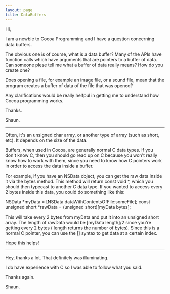 ```yaml
---
layout: page
title: DataBuffers
---
```




Hi,

I am a newbie to Cocoa Programming and I have a question concerning data buffers.

The obvious one is of course, what is a data buffer? Many of the APIs have function calls which have arguments that are pointers to a buffer of data. Can someone plese tell me what a buffer of data really means? How do you create one?

Does opening a file, for example an image file, or a sound file, mean that the program creates a buffer of data of the file that was opened?

Any clarifications would be really helfpul in getting me to understand how Cocoa programming works.

Thanks.

Shaun.

----

Often, it's an     unsigned char array, or another type of array (such as short, etc). It depends on the size of the data.

Buffers, when used in Cocoa, are generally normal C data types. If you don't know C, then you should go read up on C because you won't really know how to work with them, since you need to know how C pointers work in order to access the data inside a buffer.

For example, if you have an NSData object, you can get the raw data inside it via the     bytes method. This method will return     const void *, which you should then typecast to another C data type. If you wanted to access every 2 bytes inside this data, you could do something like this:
    
NSData *myData = [NSData dataWithContentsOfFile:someFile];
const unsigned short *rawData = (unsigned short)[myData bytes];

This will take every 2 bytes from myData and put it into an unsigned short array. The length of rawData would be [myData length]/2 since you're getting every 2 bytes (    length returns the number of bytes). Since this is a normal C pointer, you can use the [] syntax to get data at a certain index.

Hope this helps!

----

Hey, thanks a lot. That definitely was illuminating. 

I do have experience with C so I was able to follow what you said.

Thanks again.

Shaun.

